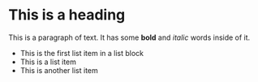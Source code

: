 # This is a heading

This is a paragraph of text. It has some **bold** and *italic* words inside of it.

* This is the first list item in a list block
* This is a list item
* This is another list item
